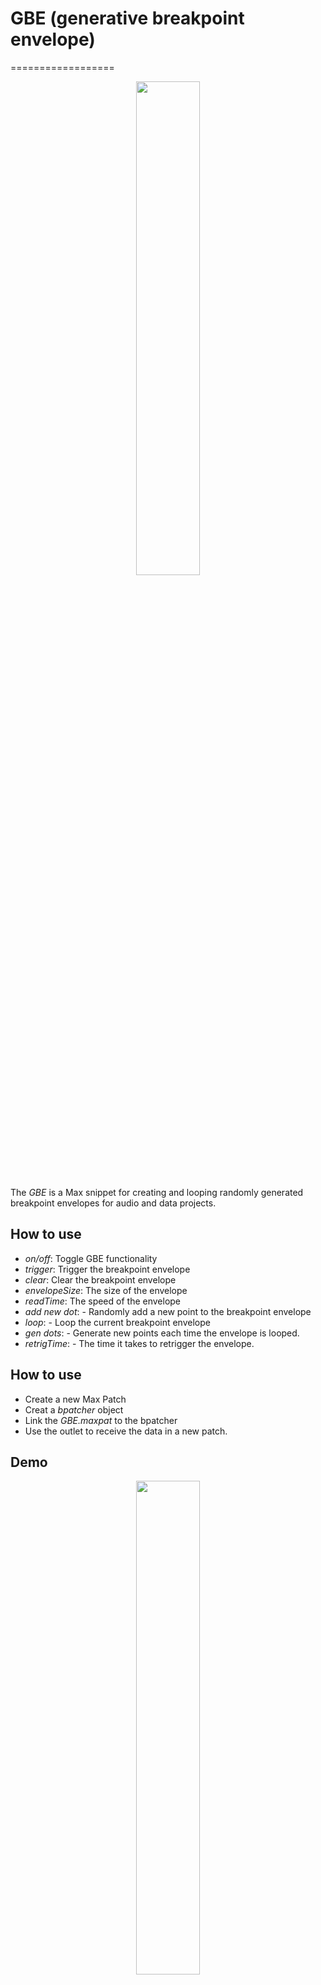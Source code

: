 # GBE (generative breakpoint envelope)
==================
<p align="center">
  <img width="45%" height="45%" src="https://i.ibb.co/sqq49vb/GBE-01.png"/>  
</p>

The *GBE* is a Max snippet for creating and looping randomly generated breakpoint envelopes for audio and data projects.

## How to use
- *on/off*: Toggle GBE functionality
- *trigger*: Trigger the breakpoint envelope
- *clear*: Clear the breakpoint envelope
- *envelopeSize*: The size of the envelope
- *readTime*: The speed of the envelope
- *add new dot*: - Randomly add a new point to the breakpoint envelope
- *loop*: - Loop the current breakpoint envelope
- *gen dots*: - Generate new points each time the envelope is looped.
- *retrigTime*: - The time it takes to retrigger the envelope.

## How to use
- Create a new Max Patch
- Creat a *bpatcher* object
- Link the *GBE.maxpat* to the bpatcher
- Use the outlet to receive the data in a new patch.

## Demo
<p align="center">
  <img width="45%" height="45%" src="https://i.ibb.co/X7m5dVq/GBE.gif"/>  
</p>
